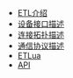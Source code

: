 <!-- * [简介](README)
* [SDK](SDK_API) -->
* [ETL介绍](README)
* [设备接口描述](DEVICE)
* [连接拓扑描述](TOPO)
* [通信协议描述](PROTOCOL)
* [ETLua](LUA)
* [API](SDK_API)
